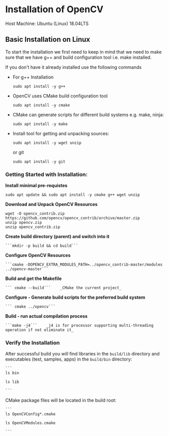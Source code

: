 
# Installation of OpenCV 

Host Machine: Ubuntu (Linux) 18.04LTS 

## Basic Installation on Linux 

To start the installation we first need to keep in mind that we need to make sure that we have g++ and build configuration tool i.e. make installed. 

If you don't have it already installed use the following commands 

* For g++ Installation

	```sudo apt install -y g++```

* OpenCV uses CMake build configuration tool

	```sudo apt install -y cmake```

* CMake can generate scripts for different build systems e.g. make, ninja:

	```sudo apt install -y make```

* Install tool for getting and unpacking sources:

	```sudo apt install -y wget unzip```

   or git

	```sudo apt install -y git```

### Getting Started with Installation:

**Install minimal pre-requistes**

```
sudo apt update && sudo apt install -y cmake g++ wget unzip
```

**Download and Unpack OpenCV Resources**

```wget -O opencv.zip https://github.com/opencv/opencv/archive/master.zip
wget -O opencv_contrib.zip https://github.com/opencv/opencv_contrib/archive/master.zip
unzip opencv.zip
unzip opencv_contrib.zip
```

**Create build directory (parent) and switch into it**

	```mkdir -p build && cd build```

**Configure OpenCV Resources**

	```cmake -DOPENCV_EXTRA_MODULES_PATH=../opencv_contrib-master/modules ../opencv-master```

**Build and get the Makefile**

	``` cmake --build```    _CMake the current project_

**Configure - Generate build scripts for the preferred build system**

	``` cmake ../opencv```

**Build - run actual compilation process**

	```make -j4```    _j4 is for processor supporting multi-threading operation if not eliminate it_

### Verify the Installation

After successful build you will find libraries in the ```build/lib``` directory and executables (test, samples, apps) in the ```build/bin``` directory:

	```
	ls bin

	ls lib

	```

CMake package files will be located in the build root:

	```
	ls OpenCVConfig*.cmake

	ls OpenCVModules.cmake

	```






